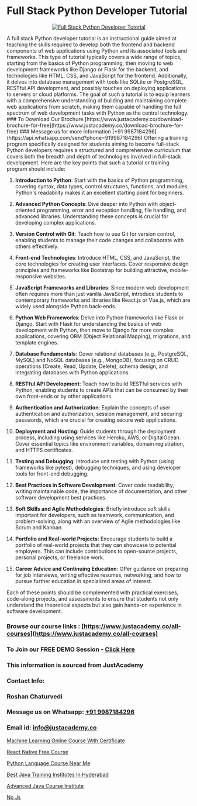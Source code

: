 # Full Stack Python Developer Tutorial

<p align="center">
  <a href="https://justacademy.co/program-detail/full-stack-web-development">
    <img src="https://justacademy.co/storage2/program_images/1704700371.webp" alt="Full Stack Python Developer Tutorial">
  </a>
</p>
A full stack Python developer tutorial is an instructional guide aimed at teaching the skills required to develop both the frontend and backend components of web applications using Python and its associated tools and frameworks. This type of tutorial typically covers a wide range of topics, starting from the basics of Python programming, then moving to web development frameworks like Django or Flask for the backend, and technologies like HTML, CSS, and JavaScript for the frontend. Additionally, it delves into database management with tools like SQLite or PostgreSQL, RESTful API development, and possibly touches on deploying applications to servers or cloud platforms. The goal of such a tutorial is to equip learners with a comprehensive understanding of building and maintaining complete web applications from scratch, making them capable of handling the full spectrum of web development tasks with Python as the central technology.
### To Download Our Brochure [https://www.justacademy.co/download-brochure-for-free](https://www.justacademy.co/download-brochure-for-free)
### Message us for more information [+91 9987184296](https://api.whatsapp.com/send?phone=919987184296)
Offering a training program specifically designed for students aiming to become full-stack Python developers requires a structured and comprehensive curriculum that covers both the breadth and depth of technologies involved in full-stack development. Here are the key points that such a tutorial or training program should include:

1) **Introduction to Python**: Start with the basics of Python programming, covering syntax, data types, control structures, functions, and modules. Python's readability makes it an excellent starting point for beginners.

2) **Advanced Python Concepts**: Dive deeper into Python with object-oriented programming, error and exception handling, file handling, and advanced libraries. Understanding these concepts is crucial for developing complex applications.

3) **Version Control with Git**: Teach how to use Git for version control, enabling students to manage their code changes and collaborate with others effectively.

4) **Front-end Technologies**: Introduce HTML, CSS, and JavaScript, the core technologies for creating user interfaces. Cover responsive design principles and frameworks like Bootstrap for building attractive, mobile-responsive websites.

5) **JavaScript Frameworks and Libraries**: Since modern web development often requires more than just vanilla JavaScript, introduce students to contemporary frameworks and libraries like React.js or Vue.js, which are widely used alongside Python back-ends.

6) **Python Web Frameworks**: Delve into Python frameworks like Flask or Django. Start with Flask for understanding the basics of web development with Python, then move to Django for more complex applications, covering ORM (Object Relational Mapping), migrations, and template engines.

7) **Database Fundamentals**: Cover relational databases (e.g., PostgreSQL, MySQL) and NoSQL databases (e.g., MongoDB), focusing on CRUD operations (Create, Read, Update, Delete), schema design, and integrating databases with Python applications.

8) **RESTful API Development**: Teach how to build RESTful services with Python, enabling students to create APIs that can be consumed by their own front-ends or by other applications.

9) **Authentication and Authorization**: Explain the concepts of user authentication and authorization, session management, and securing passwords, which are crucial for creating secure web applications.

10) **Deployment and Hosting**: Guide students through the deployment process, including using services like Heroku, AWS, or DigitalOcean. Cover essential topics like environment variables, domain registration, and HTTPS certificates.

11) **Testing and Debugging**: Introduce unit testing with Python (using frameworks like pytest), debugging techniques, and using developer tools for front-end debugging.

12) **Best Practices in Software Development**: Cover code readability, writing maintainable code, the importance of documentation, and other software development best practices.

13) **Soft Skills and Agile Methodologies**: Briefly introduce soft skills important for developers, such as teamwork, communication, and problem-solving, along with an overview of Agile methodologies like Scrum and Kanban.

14) **Portfolio and Real-world Projects**: Encourage students to build a portfolio of real-world projects that they can showcase to potential employers. This can include contributions to open-source projects, personal projects, or freelance work.

15) **Career Advice and Continuing Education**: Offer guidance on preparing for job interviews, writing effective resumes, networking, and how to pursue further education in specialized areas of interest.

Each of these points should be complemented with practical exercises, code-along projects, and assessments to ensure that students not only understand the theoretical aspects but also gain hands-on experience in software development.

### Browse our course links : [https://www.justacademy.co/all-courses](https://www.justacademy.co/all-courses) 
### To Join our FREE DEMO Session - [Click Here](https://www.justacademy.co/register-for-course-demo)


### This information is sourced from JustAcademy
### Contact Info:
### Roshan Chaturvedi
### Message us on Whatsapp: [+91 9987184296](https://api.whatsapp.com/send?phone=919987184296)
### Email id: [info@justacademy.co](mailto:info@justacademy.co)
                
[Machine Learning Online Course With Certificate](https://www.linkedin.com/pulse/machine-learning-online-course-certificate-justacademy-london-5r67f?trackingId=y6DSZdba6WXZxCkryydZzQ%3D%3D&lipi=urn%3Ali%3Apage%3Ad_flagship3_company_admin%3BktV9tJs7QaWTumhj4BQ9XQ%3D%3D)

[React Native Free Course](0)

[Python Language Course Near Me](https://medium.com/@negishivu99/python-language-course-near-me-e4a7b99dc3d7)

[Best Java Training Institutes In Hyderabad](https://medium.com/@surajvaishnav5015/best-java-training-institutes-in-hyderabad-3d75a1dddf0f)

[Advanced Java Course Institute](https://justacademyin.github.io/Articles/Advanced-Java-Course-Institute)

[No Js](https://justacademyin.github.io/justacademy/no-js)

